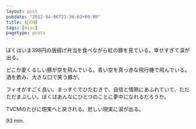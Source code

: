 ```yaml
---
layout: post
pubdate: "2012-04-06T21:36:03+09:00"
title: 紅の豚
tags: [misc]
pagetype: posts
---
```

ぼくはいま398円の唐揚げ弁当を食べながら紅の豚を見ている。幸せすぎて涙が出る。

どこか愛くるしい豚が空を飛んでいる。青い空を真っ赤な飛行機で飛んでいる。酒を飲み、大きな口で笑う豚が。

フィオがすごく良い。まっすぐでひたむきで、自信と情熱にあふれていて、ただただまぶしい。ぼくはあんなにひとつのことに夢中になれるだろうか。

TVCMのたびに現実へと戻される。悲しい現実に涙が出る。

93 min.
